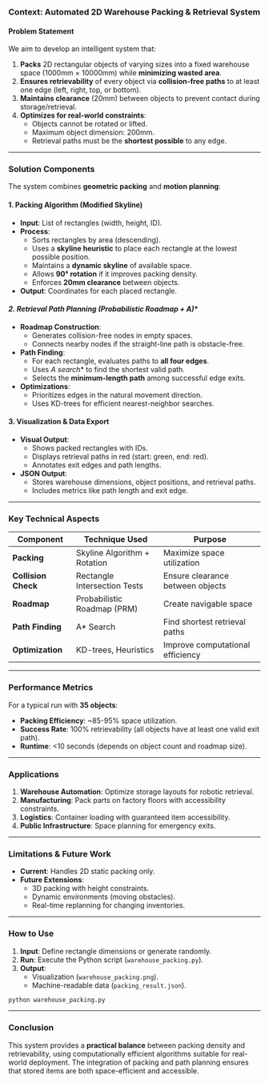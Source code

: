 ### **Context: Automated 2D Warehouse Packing & Retrieval System**

#### **Problem Statement**
We aim to develop an intelligent system that:
1. **Packs** 2D rectangular objects of varying sizes into a fixed warehouse space (1000mm × 10000mm) while **minimizing wasted area**.
2. **Ensures retrievability** of every object via **collision-free paths** to at least one edge (left, right, top, or bottom).
3. **Maintains clearance** (20mm) between objects to prevent contact during storage/retrieval.
4. **Optimizes for real-world constraints**:
   - Objects cannot be rotated or lifted.
   - Maximum object dimension: 200mm.
   - Retrieval paths must be the **shortest possible** to any edge.

---

### **Solution Components**
The system combines **geometric packing** and **motion planning**:

#### **1. Packing Algorithm (Modified Skyline)**
- **Input**: List of rectangles (width, height, ID).
- **Process**:
  - Sorts rectangles by area (descending).
  - Uses a **skyline heuristic** to place each rectangle at the lowest possible position.
  - Maintains a **dynamic skyline** of available space.
  - Allows **90° rotation** if it improves packing density.
  - Enforces **20mm clearance** between objects.
- **Output**: Coordinates for each placed rectangle.

#### **2. Retrieval Path Planning (Probabilistic Roadmap + A*)**
- **Roadmap Construction**:
  - Generates collision-free nodes in empty spaces.
  - Connects nearby nodes if the straight-line path is obstacle-free.
- **Path Finding**:
  - For each rectangle, evaluates paths to **all four edges**.
  - Uses **A* search** to find the shortest valid path.
  - Selects the **minimum-length path** among successful edge exits.
- **Optimizations**:
  - Prioritizes edges in the natural movement direction.
  - Uses KD-trees for efficient nearest-neighbor searches.

#### **3. Visualization & Data Export**
- **Visual Output**:
  - Shows packed rectangles with IDs.
  - Displays retrieval paths in red (start: green, end: red).
  - Annotates exit edges and path lengths.
- **JSON Output**:
  - Stores warehouse dimensions, object positions, and retrieval paths.
  - Includes metrics like path length and exit edge.

---

### **Key Technical Aspects**
| Component          | Technique Used                 | Purpose                          |
|--------------------|--------------------------------|----------------------------------|
| **Packing**        | Skyline Algorithm + Rotation   | Maximize space utilization       |
| **Collision Check**| Rectangle Intersection Tests   | Ensure clearance between objects |
| **Roadmap**        | Probabilistic Roadmap (PRM)    | Create navigable space           |
| **Path Finding**   | A* Search                      | Find shortest retrieval paths    |
| **Optimization**   | KD-trees, Heuristics           | Improve computational efficiency |

---

### **Performance Metrics**
For a typical run with **35 objects**:
- **Packing Efficiency**: ~85-95% space utilization.
- **Success Rate**: 100% retrievability (all objects have at least one valid exit path).
- **Runtime**: <10 seconds (depends on object count and roadmap size).

---

### **Applications**
1. **Warehouse Automation**: Optimize storage layouts for robotic retrieval.
2. **Manufacturing**: Pack parts on factory floors with accessibility constraints.
3. **Logistics**: Container loading with guaranteed item accessibility.
4. **Public Infrastructure**: Space planning for emergency exits.

---

### **Limitations & Future Work**
- **Current**: Handles 2D static packing only.
- **Future Extensions**:
  - 3D packing with height constraints.
  - Dynamic environments (moving obstacles).
  - Real-time replanning for changing inventories.

---

### **How to Use**
1. **Input**: Define rectangle dimensions or generate randomly.
2. **Run**: Execute the Python script (`warehouse_packing.py`).
3. **Output**: 
   - Visualization (`warehouse_packing.png`).
   - Machine-readable data (`packing_result.json`).

```bash
python warehouse_packing.py
```

---

### **Conclusion**
This system provides a **practical balance** between packing density and retrievability, using computationally efficient algorithms suitable for real-world deployment. The integration of packing and path planning ensures that stored items are both space-efficient and accessible.

